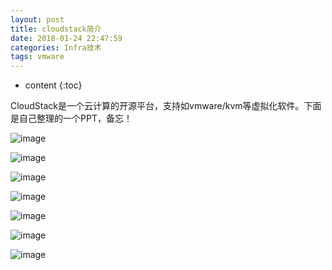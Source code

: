 ```yaml
---
layout: post
title: cloudstack简介
date: 2018-01-24 22:47:59
categories: Infra技术
tags: vmware
---
```

* content
{:toc}


CloudStack是一个云计算的开源平台，支持如vmware/kvm等虚拟化软件。下面是自己整理的一个PPT，备忘！

![image](https://user-images.githubusercontent.com/18595935/35391566-6cb2d732-0222-11e8-92d4-82e40c930eff.png)

![image](https://user-images.githubusercontent.com/18595935/35391579-7652e6d8-0222-11e8-9f9b-c56ac2737bcc.png)

![image](https://user-images.githubusercontent.com/18595935/35391587-79a31a06-0222-11e8-8f1d-49cee9c45c1e.png)

![image](https://user-images.githubusercontent.com/18595935/35391591-7c41d87e-0222-11e8-86db-62ab2acbeac7.png)

![image](https://user-images.githubusercontent.com/18595935/35391602-7fc65aa6-0222-11e8-8b00-f930f32be1de.png)

![image](https://user-images.githubusercontent.com/18595935/35391609-849b930c-0222-11e8-8009-c7175bd95122.png)

![image](https://user-images.githubusercontent.com/18595935/35391615-883a1f74-0222-11e8-9fc5-b1a4ee8e2861.png)
